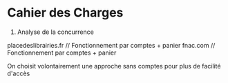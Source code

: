 # **Cahier des Charges**

1. Analyse de la concurrence

placedeslibrairies.fr       // Fonctionnement par comptes + panier
fnac.com                    // Fonctionnement par comptes + panier

On choisit volontairement une approche sans comptes pour plus de facilité d'accès